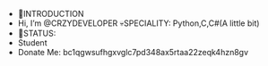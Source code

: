 - 👋INTRODUCTION
-  Hi, I’m @CRZYDEVELOPER
  💀SPECIALITY:
  Python,C,C#(A little bit)
- 🌱STATUS:
- Student
- Donate Me:
bc1qgwsufhgxvglc7pd348ax5rtaa22zeqk4hzn8gv
<!---
CRZYDEVELOPER/CRZYDEVELOPER is a ✨ special ✨ repository because its `README.md` (this file) appears on your GitHub profile.
You can click the Preview link to take a look at your changes.
--->
